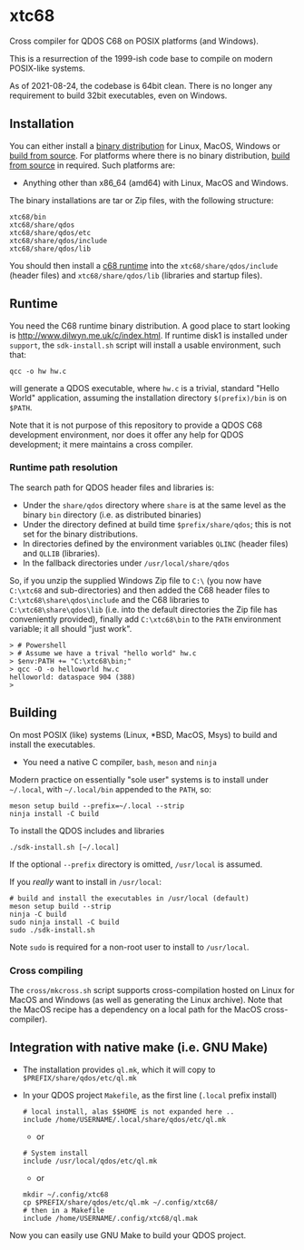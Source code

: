 xtc68
=====

Cross compiler for QDOS C68 on POSIX platforms (and Windows).

This is a resurrection of the 1999-ish code base to compile on modern POSIX-like systems.

As of 2021-08-24, the codebase is 64bit clean. There is no longer any requirement to build 32bit executables, even on Windows.

## Installation

You can either install a [binary distribution](https://github.com/stronnag/xtc68/releases) for Linux, MacOS, Windows or [build from source](#building). For platforms where there is no binary distribution, [build from source](#building) in required. Such platforms are:

* Anything other than x86_64 (amd64) with Linux, MacOS and Windows.

The binary installations are tar or Zip files, with the following structure:

```
xtc68/bin
xtc68/share/qdos
xtc68/share/qdos/etc
xtc68/share/qdos/include
xtc68/share/qdos/lib
```

You should then install a [c68 runtime](#runtime) into the `xtc68/share/qdos/include` (header files) and `xtc68/share/qdos/lib` (libraries and startup files).

## Runtime

You need the C68 runtime binary distribution. A good place to start looking is http://www.dilwyn.me.uk/c/index.html. If runtime disk1 is installed under `support`, the `sdk-install.sh` script will install a usable environment, such that:

```
qcc -o hw hw.c
```
will generate a QDOS executable, where `hw.c` is a trivial, standard "Hello World" application, assuming the installation directory `$(prefix)/bin`  is on `$PATH`.

Note that it is not purpose of this repository to provide a QDOS C68 development environment, nor does it offer any help for QDOS development; it mere maintains a cross compiler.

### Runtime path resolution

The search path for QDOS header files and libraries is:

* Under the `share/qdos` directory where `share` is at the same level as the binary `bin` directory (i.e. as distributed binaries)
* Under the directory defined at build time `$prefix/share/qdos`; this is not set for the binary distributions.
* In directories defined by the environment variables `QLINC` (header files) and `QLLIB` (libraries).
* In the fallback directories under `/usr/local/share/qdos`

So, if you unzip the supplied Windows Zip file to `C:\` (you now have `C:\xtc68` and sub-directories) and then added the C68 header files to `C:\xtc68\share\qdos\include` and the C68 libraries to `C:\xtc68\share\qdos\lib` (i.e. into the default directories the Zip file has conveniently provided), finally add `C:\xtc68\bin` to the `PATH` environment variable;  it all should "just work".

```
> # Powershell
> # Assume we have a trival "hello world" hw.c
> $env:PATH += "C:\xtc68\bin;"
> qcc -O -o helloworld hw.c
helloworld: dataspace 904 (388)
>
```

## Building

On most POSIX (like) systems (Linux, *BSD, MacOS, Msys) to build and install the executables.

* You need a native C compiler, `bash`, `meson` and `ninja`

Modern practice on essentially "sole user" systems is to install under `~/.local`, with `~/.local/bin` appended to the `PATH`, so:

```
meson setup build --prefix=~/.local --strip
ninja install -C build
```

To install the QDOS includes and libraries

```
./sdk-install.sh [~/.local]
```

If the optional `--prefix` directory is omitted, `/usr/local` is assumed.

If you *really* want to install in `/usr/local`:

```
# build and install the executables in /usr/local (default)
meson setup build --strip
ninja -C build
sudo ninja install -C build
sudo ./sdk-install.sh
```

Note `sudo` is required for a non-root user to install to `/usr/local`.

### Cross compiling

The `cross/mkcross.sh` script supports cross-compilation hosted on Linux for MacOS and Windows (as well as generating the Linux archive). Note that the MacOS recipe has a dependency on a local path for the MacOS cross-compiler).

## Integration with native make (i.e. GNU Make)

* The installation provides `ql.mk`, which it will copy to `$PREFIX/share/qdos/etc/ql.mk`
* In your QDOS project `Makefile`, as the first line (`.local` prefix install)

  ```
  # local install, alas $$HOME is not expanded here ..
  include /home/USERNAME/.local/share/qdos/etc/ql.mk
  ```

  * or

  ```
  # System install
  include /usr/local/qdos/etc/ql.mk
  ```

  * or

  ```
  mkdir ~/.config/xtc68
  cp $PREFIX/share/qdos/etc/ql.mk ~/.config/xtc68/
  # then in a Makefile
  include /home/USERNAME/.config/xtc68/ql.mak
  ```

Now you can easily use GNU Make to build your QDOS project.
